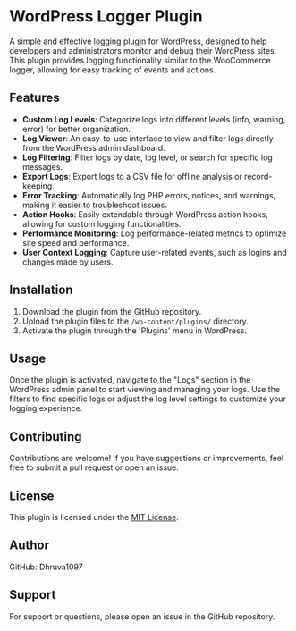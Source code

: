 # WordPress Logger Plugin

A simple and effective logging plugin for WordPress, designed to help developers and administrators monitor and debug their WordPress sites. This plugin provides logging functionality similar to the WooCommerce logger, allowing for easy tracking of events and actions.

## Features

- **Custom Log Levels**: Categorize logs into different levels (info, warning, error) for better organization.
- **Log Viewer**: An easy-to-use interface to view and filter logs directly from the WordPress admin dashboard.
- **Log Filtering**: Filter logs by date, log level, or search for specific log messages.
- **Export Logs**: Export logs to a CSV file for offline analysis or record-keeping.
- **Error Tracking**: Automatically log PHP errors, notices, and warnings, making it easier to troubleshoot issues.
- **Action Hooks**: Easily extendable through WordPress action hooks, allowing for custom logging functionalities.
- **Performance Monitoring**: Log performance-related metrics to optimize site speed and performance.
- **User Context Logging**: Capture user-related events, such as logins and changes made by users.

## Installation

1. Download the plugin from the GitHub repository.
2. Upload the plugin files to the `/wp-content/plugins/` directory.
3. Activate the plugin through the 'Plugins' menu in WordPress.

## Usage

Once the plugin is activated, navigate to the "Logs" section in the WordPress admin panel to start viewing and managing your logs. Use the filters to find specific logs or adjust the log level settings to customize your logging experience.

## Contributing

Contributions are welcome! If you have suggestions or improvements, feel free to submit a pull request or open an issue.

## License

This plugin is licensed under the [MIT License](LICENSE).

## Author

GitHub: Dhruva1097

## Support

For support or questions, please open an issue in the GitHub repository.
